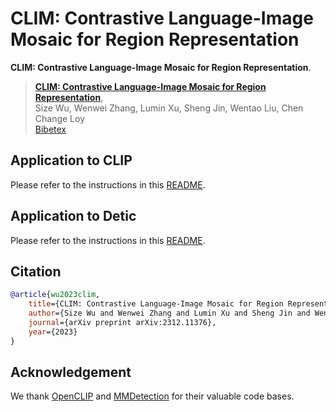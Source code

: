 # CLIM: Contrastive Language-Image Mosaic for Region Representation
**CLIM: Contrastive Language-Image Mosaic for Region Representation**.

> [**CLIM: Contrastive Language-Image Mosaic for Region Representation**](https://arxiv.org/abs/2312.11376),            
> Size Wu, Wenwei Zhang, Lumin Xu, Sheng Jin, Wentao Liu, Chen Change Loy            
> [Bibetex](https://github.com/wusize/CLIM#citation)


## Application to CLIP

Please refer to the instructions in this [README](README_CLIP.md).

## Application to Detic
Please refer to the instructions in this [README](ovdet/configs/detic/README.md).


## Citation

```bibtex
@article{wu2023clim,
    title={CLIM: Contrastive Language-Image Mosaic for Region Representation},
    author={Size Wu and Wenwei Zhang and Lumin Xu and Sheng Jin and Wentao Liu and Chen Change Loy},
    journal={arXiv preprint arXiv:2312.11376},
    year={2023}
}
```


## Acknowledgement

We thank [OpenCLIP](https://github.com/mlfoundations/open_clip/tree/v2.16.0) and [MMDetection](https://github.com/open-mmlab/mmdetection) for their valuable code bases.
